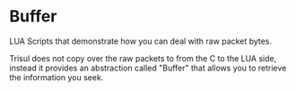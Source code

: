 Buffer
======

LUA Scripts that demonstrate how you can deal with raw packet bytes.


Trisul does not copy over the raw packets to from the C to the LUA side, 
instead it provides an abstraction called "Buffer" that allows you to 
retrieve the information you seek.



